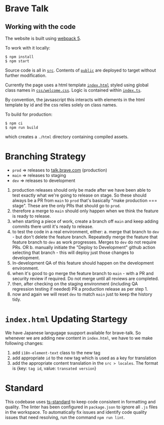 # Brave Talk

## Working with the code

The website is built using [webpack 5](https://webpack.js.org).

To work with it locally:

    $ npm install
    $ npm start

Source code is all in [`src`](./src). Contents of [`public`](./public) are deployed to target without further modification.

Currently the page uses a html template [`index.html`](./src/index.html) styled using global class names in [`css/welcome.css`](./src/css/welcome/css). Logic is contained within [`index.ts`](./src/index.ts).

By convention, the javsascript this interacts with elements in the html template by id and the css relies solely on class names.

To build for production:

    $ npm ci
    $ npm run build

which creates a `./html` directory containing compiled assets.

# Branching Strategy

- `prod` => releases to [talk.brave.com](http://talk.brave.com) (production)
- `main` => releases to staging
- `dev` => releases to development

1. production releases should only be made after we have been able to test exactly what we're going to release on stage. So these should always be a PR from `main` to `prod` that's basically "make production === stage". These are the only PRs that should go to `prod`.
2. therefore a merge to `main` should only happen when we think the feature is ready to release.
3. when starting a piece of work, create a branch off `main` and keep adding commits there until it's ready to release.
4. to test the code in a real environment, either:
   a. merge that branch to `dev` - but don't delete the feature branch. Repeatedly merge the feature that feature branch to `dev` as work progresses. Merges to `dev` do not require PRs.
   OR
   b. manually initiate the "Deploy to Development" github action selecting that branch - this will deploy just those changes to development.
5. In-development QA of this feature should happen on the development environment.
6. when it's good to go merge the feature branch to `main` - with a PR and security review if required. Do not merge until all reviews are completed.
7. then, after checking on the staging environment (including QA regression testing if needed) PR a production release as per step 1.
8. now and again we will reset `dev` to match `main` just to keep the history tidy.

# `index.html` Updating Startegy

We have Japanese langugage suupport available for brave-talk. So whenever we are adding new content in `index.html`, we have to we make following changes:

1. add `i18n-element-text` class to the new tag
2. add appropriate `id` to the new tag which is used as a key for translation
3. add the appropriate content translation in the `src > locales`. The format is {key: `tag id`, value: `transated version`}

# Standard

This codebase uses [ts-standard](https://standardjs.com/#typescript) to keep code consistent in formatting and quality. The linter has been configured in `package.json` to ignore all `.js` files in the workspace. To automatically fix issues and identify code quality issues that need resolving, run the command `npm run lint`.
